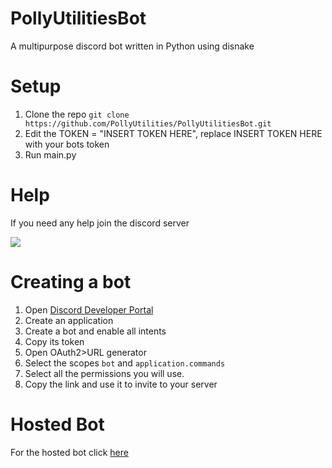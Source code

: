 # PollyUtilitiesBot
A multipurpose discord bot written in Python using disnake

# Setup
1. Clone the repo ``git clone https://github.com/PollyUtilities/PollyUtilitiesBot.git``
2. Edit the TOKEN = "INSERT TOKEN HERE", replace INSERT TOKEN HERE with your bots token
3. Run main.py

# Help
If you need any help join the discord server

[<img src = "https://discordapp.com/api/guilds/1057645709454749727/widget.png?style=banner2">](https://discord.gg/pSdQQEuCEV)

# Creating a bot
1. Open [Discord Developer Portal](https://discord.com/developers/applications)
2. Create an application
3. Create a bot and enable all intents
4. Copy its token
5. Open OAuth2>URL generator
6. Select the scopes `bot` and `application.commands`
7. Select all the permissions you will use.
8. Copy the link and use it to invite to your server

# Hosted Bot
For the hosted bot click [here](https://discord.com/api/oauth2/authorize?client_id=1075352840270262322&permissions=8&scope=bot%20applications.commands)
